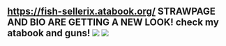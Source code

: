 https://fish-sellerix.atabook.org/
STRAWPAGE AND BIO ARE GETTING A NEW LOOK!
check my atabook and  guns!
![](https://komarev.com/ghpvc/?username=fish-gienix&abbreviated=true&color=grey&label=Fishes)
![](hhttps://guns.lol/verleihnix)
--
